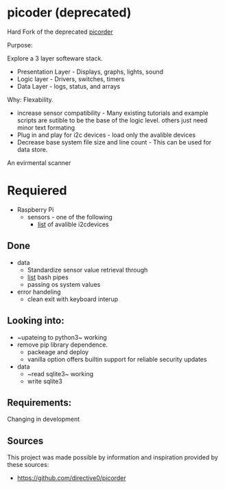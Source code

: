 # picoder (deprecated)
Hard Fork of the deprecated [picorder](https://github.com/directive0/picorderOS)

Purpose:  

Explore a 3 layer softeware stack.

- Presentation Layer - Displays, graphs, lights, sound
- Logic layer - Drivers, switches, timers
- Data Layer - logs, status, and arrays

Why: 
Flexability.
- increase sensor compatibility - Many existing tutorials and example scripts are sutible to be the base of the logic level. others just need minor text formating 
- Plug in and play for i2c devices - load only the avalible devices
- Decrease base system file size and line count -  This can be used for data store.


An evirmental scanner

# Requiered
- Raspberry Pi
  - sensors - one of the following
    - [list](https://gitlab.com/tearran/its-i2cDevices) of avalible i2cdevices   

## Done
- data
  - Standardize sensor value retrieval through
  - [list](https://gitlab.com/tearran/its-i2cDevices) bash pipes
  - passing os system values
- error handeling
   - clean exit with keyboard interup


## Looking into:
- ~upateing to python3~ working 
- remove pip library dependence.  
  - packeage and deploy 
  - vanilla option offers builtin support for reliable security updates 
- data 
   - ~read sqlite3~ working
   - write sqlite3 


## Requirements:
Changing in development

## Sources
This project was made possible by information and inspiration provided by these sources:
- https://github.com/directive0/picorder
